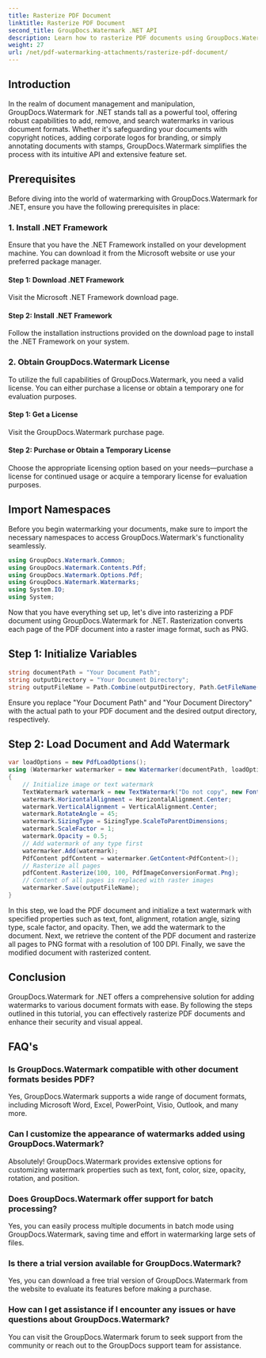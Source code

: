 ```yaml
---
title: Rasterize PDF Document
linktitle: Rasterize PDF Document
second_title: GroupDocs.Watermark .NET API
description: Learn how to rasterize PDF documents using GroupDocs.Watermark for .NET. Enhance document security and visual appeal effortlessly.
weight: 27
url: /net/pdf-watermarking-attachments/rasterize-pdf-document/
---
```

## Introduction
In the realm of document management and manipulation, GroupDocs.Watermark for .NET stands tall as a powerful tool, offering robust capabilities to add, remove, and search watermarks in various document formats. Whether it's safeguarding your documents with copyright notices, adding corporate logos for branding, or simply annotating documents with stamps, GroupDocs.Watermark simplifies the process with its intuitive API and extensive feature set.
## Prerequisites
Before diving into the world of watermarking with GroupDocs.Watermark for .NET, ensure you have the following prerequisites in place:
### 1. Install .NET Framework
Ensure that you have the .NET Framework installed on your development machine. You can download it from the Microsoft website or use your preferred package manager.
#### Step 1: Download .NET Framework
Visit the Microsoft .NET Framework download page.
#### Step 2: Install .NET Framework
Follow the installation instructions provided on the download page to install the .NET Framework on your system.
### 2. Obtain GroupDocs.Watermark License
To utilize the full capabilities of GroupDocs.Watermark, you need a valid license. You can either purchase a license or obtain a temporary one for evaluation purposes.
#### Step 1: Get a License
Visit the GroupDocs.Watermark purchase page.
#### Step 2: Purchase or Obtain a Temporary License
Choose the appropriate licensing option based on your needs—purchase a license for continued usage or acquire a temporary license for evaluation purposes.

## Import Namespaces
Before you begin watermarking your documents, make sure to import the necessary namespaces to access GroupDocs.Watermark's functionality seamlessly.
```csharp
using GroupDocs.Watermark.Common;
using GroupDocs.Watermark.Contents.Pdf;
using GroupDocs.Watermark.Options.Pdf;
using GroupDocs.Watermark.Watermarks;
using System.IO;
using System;
```

Now that you have everything set up, let's dive into rasterizing a PDF document using GroupDocs.Watermark for .NET. Rasterization converts each page of the PDF document into a raster image format, such as PNG.
## Step 1: Initialize Variables
```csharp
string documentPath = "Your Document Path";
string outputDirectory = "Your Document Directory";
string outputFileName = Path.Combine(outputDirectory, Path.GetFileName(documentPath));
```
Ensure you replace "Your Document Path" and "Your Document Directory" with the actual path to your PDF document and the desired output directory, respectively.
## Step 2: Load Document and Add Watermark
```csharp
var loadOptions = new PdfLoadOptions();
using (Watermarker watermarker = new Watermarker(documentPath, loadOptions))
{
    // Initialize image or text watermark
    TextWatermark watermark = new TextWatermark("Do not copy", new Font("Arial", 8));
    watermark.HorizontalAlignment = HorizontalAlignment.Center;
    watermark.VerticalAlignment = VerticalAlignment.Center;
    watermark.RotateAngle = 45;
    watermark.SizingType = SizingType.ScaleToParentDimensions;
    watermark.ScaleFactor = 1;
    watermark.Opacity = 0.5;
    // Add watermark of any type first
    watermarker.Add(watermark);
    PdfContent pdfContent = watermarker.GetContent<PdfContent>();
    // Rasterize all pages
    pdfContent.Rasterize(100, 100, PdfImageConversionFormat.Png);
    // Content of all pages is replaced with raster images
    watermarker.Save(outputFileName);
}
```
In this step, we load the PDF document and initialize a text watermark with specified properties such as text, font, alignment, rotation angle, sizing type, scale factor, and opacity. Then, we add the watermark to the document. Next, we retrieve the content of the PDF document and rasterize all pages to PNG format with a resolution of 100 DPI. Finally, we save the modified document with rasterized content.

## Conclusion
GroupDocs.Watermark for .NET offers a comprehensive solution for adding watermarks to various document formats with ease. By following the steps outlined in this tutorial, you can effectively rasterize PDF documents and enhance their security and visual appeal.
## FAQ's
### Is GroupDocs.Watermark compatible with other document formats besides PDF?
Yes, GroupDocs.Watermark supports a wide range of document formats, including Microsoft Word, Excel, PowerPoint, Visio, Outlook, and many more.
### Can I customize the appearance of watermarks added using GroupDocs.Watermark?
Absolutely! GroupDocs.Watermark provides extensive options for customizing watermark properties such as text, font, color, size, opacity, rotation, and position.
### Does GroupDocs.Watermark offer support for batch processing?
Yes, you can easily process multiple documents in batch mode using GroupDocs.Watermark, saving time and effort in watermarking large sets of files.
### Is there a trial version available for GroupDocs.Watermark?
Yes, you can download a free trial version of GroupDocs.Watermark from the website to evaluate its features before making a purchase.
### How can I get assistance if I encounter any issues or have questions about GroupDocs.Watermark?
You can visit the GroupDocs.Watermark forum to seek support from the community or reach out to the GroupDocs support team for assistance.
